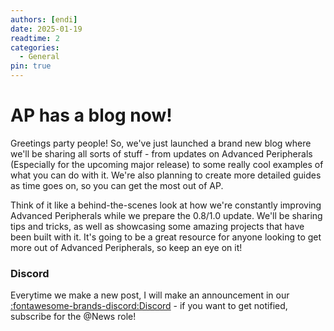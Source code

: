 ```yaml
---
authors: [endi]
date: 2025-01-19
readtime: 2
categories:
  - General
pin: true
---
```


# AP has a blog now!

Greetings party people! So, we've just launched a brand new blog where we'll be sharing all sorts of stuff - from updates on Advanced Peripherals (Especially for the upcoming major release) to some really cool examples of what you can do with it. We're also planning to create more detailed guides as time goes on, so you can get the
most out of AP.

Think of it like a behind-the-scenes look at how we're constantly improving Advanced Peripherals while we prepare the 0.8/1.0 update. We'll be sharing tips and tricks, as well as showcasing some amazing projects that have been built with it. It's going to be a great resource for anyone looking to get more out of Advanced
Peripherals, so keep an eye on it!

### Discord

Everytime we make a new post, I will make an announcement in our [:fontawesome-brands-discord:Discord](https://discord.intelligence-modding.de/) - if you want to get notified, subscribe for the @News role!